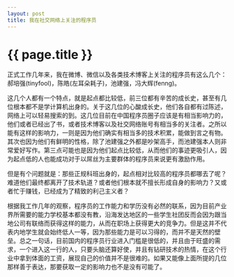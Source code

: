 ```yaml
---
layout: post
title: 我在社交网络上关注的程序员
---
```


{{ page.title }}
===============

正式工作几年来，我在微博、微信以及各类技术博客上关注的程序员有这么几个：郝培强(tinyfool)，陈皓(左耳朵耗子)，池建强，冯大辉(fenng)。

这几个人都有一个特点，就是起点都比较低，前三位都有辛苦的成长史，甚至有几位根本都不是学计算机出身的。关于这几位的心酸成长史，他们各自都有过陈述，网络上可以轻易搜索的到。这几位目前在中国程序员圈子应该是有相当影响力的，他们或者已经出了书，或者技术博客以及社交网络账号有相当多的关注者。之所以能有这样的影响力，一则是因为他们确实有相当多的技术积累，能做到言之有物。其次也因为他们有鲜明的性格，除了池建强之外都是吵架高手，而池建强本人则非常爱好写作。第三点可能也是因为他们起点比较低，从而他们的事迹更吸引人，因为起点低的人也能成功对于以屌丝为主要群体的程序员来说更有激励作用。

但是有个问题就是：那些正规科班出身的，起点相对比较高的程序员都哪去了呢？难道他们最终都离开了技术轨道？或者他们根本就不擅长形成自身的影响力？又或者忙于赚钱，已经成为了精致的利己主义者？

根据我工作几年的观察，程序员的工作能力和学历没有必然的联系，因为目前产业界所需要的能力学校基本都没有教，沿海发达地区的一些学生社团反而会因为跟当地公司有联络而获得这样的能力，从而在职场上获得更大的竞争力。但是这并不代表内地学生就会始终低人一等，因为那些能力是可以习得的，而并不是天然的壁垒。总之一句话，目前国内的程序员行业进入门槛是很低的，并且由于旺盛的需求，一个进入这一行的人，只要头脑还算好使，并且有钻研技术的热情，在这个行业中拿到体面的工资，展现自己的价值并不是很难的。如果又能像上面所提的几位那样善于表达，那要获取一定的影响力也不是没有可能了。

